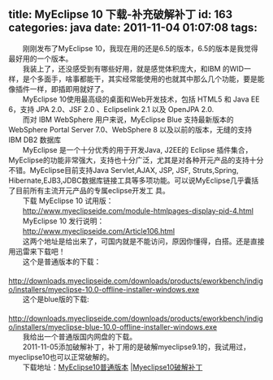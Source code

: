 title: MyEclipse 10 下载-补充破解补丁
id: 163
categories: java
date: 2011-11-04 01:07:08
tags:
---

　　刚刚发布了MyEclipse 10，我现在用的还是6.5的版本，6.5的版本是我觉得最好用的一个版本。
</br>　　我装上了，还没感受到有哪些好用，就是感觉体积庞大，和IBM 的WID一样，是个多面手，啥事都能干，其实经常能使用的也就其中那么几个功能，要是能像插件一样，即插即用就好了。
</br>　　MyEclipse 10使用最高级的桌面和Web开发技术，包括 HTML5 和 Java EE 6，支持 JPA 2.0、JSF 2.0 、Eclipselink 2.1 以及 OpenJPA 2.0.
</br>　　而对 IBM WebSphere 用户来说，MyEclipse Blue 支持最新版本的 WebSphere Portal Server 7.0、WebSphere 8 以及以前的版本，无缝的支持 IBM DB2 数据库
</br>　　MyEclipse 是一个十分优秀的用于开发Java, J2EE的 Eclipse 插件集合，MyEclipse的功能非常强大，支持也十分广泛，尤其是对各种开元产品的支持十分不错。MyEclipse目前支持Java Servlet,AJAX, JSP, JSF, Struts,Spring, Hibernate,EJB3,JDBC数据库链接工具等多项功能。可以说MyEclipse几乎囊括了目前所有主流开元产品的专属eclipse开发工 具。
</br>　　下载 MyEclipse 10 试用版：
</br>　　http://www.myeclipseide.com/module-htmlpages-display-pid-4.html
</br>　　MyEclipse 10 发行说明：
</br>　　http://www.myeclipseide.com/Article106.html
</br>　　这两个地址是给出来了，可国内就是不能访问，原因你懂得，白搭。还是直接用迅雷来下载吧！
</br>　　这个是普通版本的下载：
</br>　　http://downloads.myeclipseide.com/downloads/products/eworkbench/indigo/installers/myeclipse-10.0-offline-installer-windows.exe
</br>　　这个是blue版的下载:
</br>　　http://downloads.myeclipseide.com/downloads/products/eworkbench/indigo/installers/myeclipse-blue-10.0-offline-installer-windows.exe
</br>　　我给出一个普通版国内网盘的下载。
</br>　　2011-11-05添加破解补丁，补丁用的是破解myeclipse9.1的，我试用过，myeclipse10也可以正常破解的。
</br>　　下载地址：[MyEclipse10普通版本](http://115.com/file/bhulcf73 "MyEclipse10普通版本") |[Myeclipse10破解补丁](http://115.com/file/dned2nhe "Myeclipse10破解补丁")
</br>
